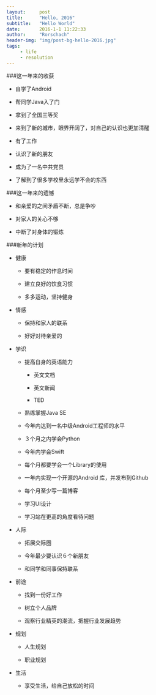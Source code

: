 ```yaml
---
layout:     post
title:      "Hello, 2016"
subtitle:   "Hello World"
date:       2016-1-1 11:22:33
author:     "Rorschach"
header-img: "img/post-bg-hello-2016.jpg"
tags:
     - life
     - resolution
---
```




###这一年来的收获

* 自学了Android

* 帮同学Java入了门

* 拿到了全国三等奖

* 来到了新的城市，眼界开阔了，对自己的认识也更加清醒

* 有了工作

* 认识了新的朋友

* 成为了一名中共党员

* 了解到了很多学校里永远学不会的东西



###这一年来的遗憾

* 和亲爱的之间矛盾不断，总是争吵

* 对家人的关心不够

* 中断了对身体的锻炼



###新年的计划



* 健康

    * 要有稳定的作息时间

    * 建立良好的饮食习惯

    * 多多运动，坚持健身

* 情感

    * 保持和家人的联系

    * 好好对待亲爱的    

* 学识

    * 提高自身的英语能力

        * 英文文档

        * 英文新闻

        * TED

    * 熟练掌握Java SE

    * 今年内达到一名中级Android工程师的水平

    * ３个月之内学会Python

    * 今年内学会Swift

    * 每个月都要学会一个Library的使用

    * 一年内实现一个开源的Android 库，并发布到Github

    * 每个月至少写一篇博客

    * 学习UI设计

    * 学习站在更高的角度看待问题    

* 人际

    * 拓展交际圈

    * 今年最少要认识６个新朋友

    * 和同学和同事保持联系

* 前途

    * 找到一份好工作

    * 树立个人品牌

    * 观察行业精英的潮流，把握行业发展趋势

* 规划

    * 人生规划

    * 职业规划

* 生活

    * 享受生活，给自己放松的时间